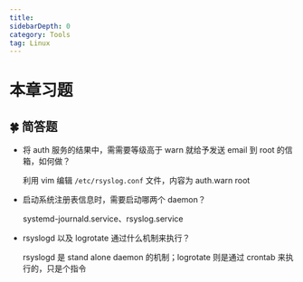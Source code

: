 ```yaml
---
title: 
sidebarDepth: 0 
category: Tools 
tag: Linux
---
```

# 本章习题

## 🍀 简答题

- 将 auth 服务的结果中，需需要等级高于 warn 就给予发送 email 到 root 的信箱，如何做？

  利用 vim 编辑 `/etc/rsyslog.conf` 文件，内容为 auth.warn root

- 启动系统注册表信息时，需要启动哪两个 daemon？

  systemd-journald.service、rsyslog.service

- rsyslogd 以及 logrotate 通过什么机制来执行？

  rsyslogd 是 stand alone daemon 的机制；logrotate 则是通过 crontab 来执行的，只是个指令

